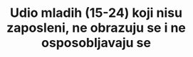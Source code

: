 ---
source_title: null
source_notes: null
published: true
actual_indicator_available: >-
  Percent  of  population  16  to  24  years  who  are  not  enrolled  in  school  and  are  either  unemployed  or  not  in  the  labor  force
title: >-
  Udio mladih (15-24) koji nisu zaposleni, ne obrazuju se i ne osposobljavaju se
permalink: /8-6-1/
sdg_goal: 8
layout: indicator
indicator: 8.6.1
indicator_variable: pct_youth16-24yrs_not_in_educ_emp_labor_force
graph: longitudinal
graph_title: "\_Percent  of  US  population  16  to  24  years  who  are  not  enrolled  in  school  and  are  either  unemployed  or  not  in  the  labor  force"
graph_type_description: Line  graph
graph_status_notes: Graphed
variable_description: null
variable_notes: null
un_designated_tier: '1'
un_custodial_agency: ILO
target_id: '8.6'
has_metadata: true
rationale_interpretation: >-
  NEET je pokazatelj mladih koji nisu zaposleni, ne obrazuju se i ne osposobljavaju se, te služi kao širi pokazatelj potencijalnih sudionika tržišta rada mladih nego što je pokazatelj nezaposlenost mladih. Visoka stopa NEET-a u usporedbi sa stopom nezaposlenosti mladih mogla bi značiti da je među mladima veliki broj obeshrabrenih radnika ili da nemaju pristup obrazovanju ili osposobljavanju. Visoka stopa NEET-a među ženama u usporedbi sa muškarcima često je pokazatelj neravnoteže spolova, pri čemu su mlade žene angažirane u obavljanju kućanskih poslova kao što su pranje odjeće, kuhanje, čišćenje i briga o braći i sestrama.
goal_meta_link: 'http://unstats.un.org/sdgs/files/metadata-compilation/Metadata-Goal-8.pdf'
goal_meta_link_page: 12
indicator_name: >-
  Udio mladih (15-24) koji nisu zaposleni, ne obrazuju se i ne osposobljavaju se
target: >-
  Do 2020. godine znatno smanjiti udio mladih koji nisu zaposleni, ne obrazuju se i ne osposobljavaju se.
indicator_definition: >-
  NEET je definiran kao postotak mladih (15-24 godina) koji nisu zaposleni, ne obrazuju se i ne osposobljavaju se.
us_method_of_computation: >-
  Source:  Current  Population  Survey  (CPS)  -  a  monthly  national  sample  household  survey.  Technical  Documentation  and  Methodology:  https://www.bls.gov/cps/documentation.htm  Indicator  =  100*(16  to  24  years,  Not  Enrolled  in  School,  Unemployed  or  Not  in  the  Labor  Force)/(Total,  16  to  24  years)
comments_and_limitations: >-
  https://www.bls.gov/cps/documentation.htm#reliability  There  was  a  major  redesign  to  the  Current  Population  Survey  beginning  in  1994,  so  data  for  earlier  years  are  not  strictly  comparable  to  those  from  1994  onward.  (https://www.bls.gov/cps/revisions1994.pdf)
actual_indicator_available_description: >-
  Percentage  of  civilian  noninstitutional  population  16  to  24  years  who  are  not  enrolled  in  school  and  are  either  unemployed  or  not  in  labor  force
periodicity: Annual
time_period: 1994-2016
unit_of_measure: Percent
date_of_national_source_publication: Early  2017
scheduled_update_by_national_source: Annual  data  for  2017  will  be  available  in  early  2018
source_agency_staff_name: BLS  Division  of  International  Technical  Cooperation  staff
source_agency_staff_email: ITCinfo@bls.gov
source_agency_survey_dataset: 'U.S.  Bureau  of  Labor  Statistics  /  Current  Population  Survey  '
source_url: 'LABSTAT  Series  IDs:  LNU00022967,  LNU00023016,  LNU02023016'
date_metadata_updated: November  2017  
---